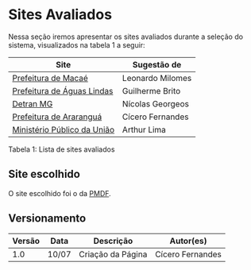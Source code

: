 # Sites Avaliados

Nessa seção iremos apresentar os sites avaliados durante a seleção do sistema, visualizados na tabela 1 a seguir:

| Site                                                                | Sugestão de      |
| ------------------------------------------------------------------- | ---------------- |
| [Prefeitura de Macaé ](https://macae.rj.gov.br/)                    | Leonardo Milomes |
| [Prefeitura de Águas Lindas](https://aguaslindasdegoias.go.gov.br/) | Guilherme Brito  |
| [Detran MG ](https://www.detran.mg.gov.br/)                         | Nícolas Georgeos |
| [Prefeitura de Araranguá](https://www.ararangua.sc.gov.br/)         | Cícero Fernandes |
| [Ministério Público da União](http://www.mpu.mp.br/)                | Arthur Lima      |

Tabela 1: Lista de sites avaliados

## Site escolhido
O site escolhido foi o da [PMDF](http://www.pmdf.df.gov.br/).

## Versionamento

| Versão | Data  | Descrição         | Autor(es)        |
| ------ | ----- | ----------------- | ---------------- |
| 1.0    | 10/07 | Criação da Página | Cícero Fernandes |
